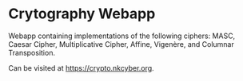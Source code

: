 # Crytography Webapp

Webapp containing implementations of the following ciphers:
MASC, Caesar Cipher, Multiplicative Cipher, Affine, Vigenère, and Columnar Transposition.

Can be visited at https://crypto.nkcyber.org.
